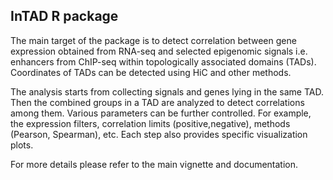 ## InTAD R package ##

The main target of the package is to detect correlation between gene expression obtained from RNA-seq and selected epigenomic signals i.e. enhancers from ChIP-seq within topologically associated domains (TADs). Coordinates of TADs can be detected using HiC and other methods.

The analysis starts from collecting signals and genes lying in the same TAD. Then the combined groups in a TAD are analyzed to detect correlations among them. Various parameters can be further controlled. For example, the expression filters, correlation limits (positive,negative), methods (Pearson, Spearman), etc. Each step also provides specific visualization plots.

For more details please refer to the main vignette and documentation.
